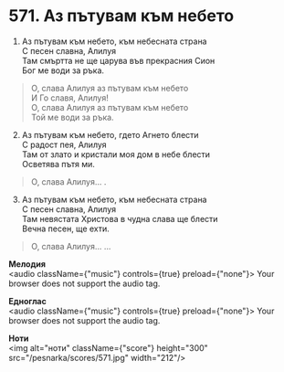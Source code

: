 # 571. Аз пътувам към небето

1. Аз пътувам към небето, към небесната страна  
С песен славна, Алилуя  
Там смъртта не ще царува във прекрасния Сион  
Бог ме води за ръка.  

> О, слава Алилуя аз пътувам към небето  
> И Го славя, Алилуя!  
> О, слава Алилуя аз пътувам към небето  
> Той ме води за ръка.  

2. Аз пътувам към небето, гдето Агнето блести  
С радост пея, Алилуя  
Там от злато и кристали моя дом в небе блести  
Осветява пътя ми.  

> О, слава Алилуя... .  

3. Аз пътувам към небето, към небесната страна  
С песен славна, Алилуя  
Там невястата Христова в чудна слава ще блести  
Вечна песен, ще ехти.  

> О, слава Алилуя... ...

**Мелодия**  
<audio className={"music"} controls={true} preload={"none"}>
    <source src="/pesnarka/mp3/571.mp3" type="audio/mpeg"/>
    Your browser does not support the audio tag.
</audio>

**Едноглас**  
<audio className={"music"} controls={true} preload={"none"}>
    <source src="/pesnarka/transp/571.mp3" type="audio/mpeg"/>
    Your browser does not support the audio tag.
</audio>

**Ноти**  
<img alt="ноти" className={"score"} height="300" src="/pesnarka/scores/571.jpg" width="212"/>
